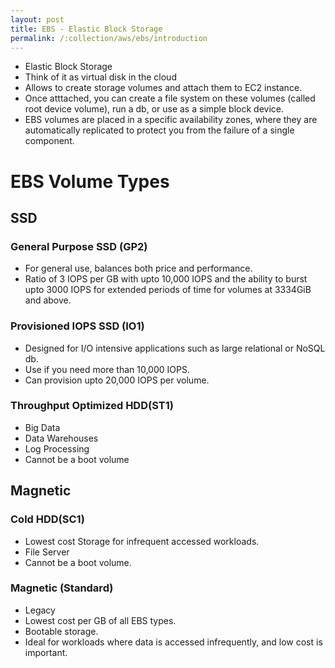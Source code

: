 ```yaml
---
layout: post
title: EBS - Elastic Block Storage
permalink: /:collection/aws/ebs/introduction
---
```


* Elastic Block Storage
* Think of it as virtual disk in the cloud
* Allows to create storage volumes and attach them to EC2 instance.
* Once atttached, you can create a file system on these volumes (called root device volume), run a db, or use as a simple block device.
* EBS volumes are placed in a specific availability zones, where they are automatically replicated to protect you from the failure of a single component.

# EBS Volume Types

## SSD
### General Purpose SSD (GP2)
* For general use, balances both price and performance.
* Ratio of 3 IOPS per GB with upto 10,000 IOPS and the ability to burst upto 3000 IOPS for extended periods of time for volumes at 3334GiB and above.
### Provisioned IOPS SSD (IO1)
* Designed for I/O intensive applications such as large relational or NoSQL db.
* Use if you need more than 10,000 IOPS.
* Can provision upto 20,000 IOPS per volume.
### Throughput Optimized HDD(ST1)
* Big Data
* Data Warehouses
* Log Processing
* Cannot be a boot volume

## Magnetic
### Cold HDD(SC1)
* Lowest cost Storage for infrequent accessed workloads.
* File Server
* Cannot be a boot volume.
### Magnetic (Standard)
* Legacy
* Lowest cost per GB of all EBS types.
* Bootable storage.
* Ideal for workloads where data is accessed infrequently, and low cost is important.
